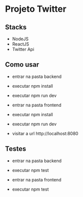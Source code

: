 # Projeto Twitter

## Stacks

- NodeJS
- ReactJS
- Twitter Api

## Como usar

- entrar na pasta backend
- executar npm install
- executar npm run dev

- entrar na pasta frontend
- executar npm install
- executar npm run dev

- visitar a url http://localhost:8080

## Testes

- entrar na pasta backend
- executar npm test

- entrar na pasta frontend
- executar npm test
